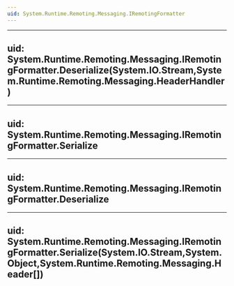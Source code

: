 ```yaml
---
uid: System.Runtime.Remoting.Messaging.IRemotingFormatter
---
```


---
uid: System.Runtime.Remoting.Messaging.IRemotingFormatter.Deserialize(System.IO.Stream,System.Runtime.Remoting.Messaging.HeaderHandler)
---

---
uid: System.Runtime.Remoting.Messaging.IRemotingFormatter.Serialize
---

---
uid: System.Runtime.Remoting.Messaging.IRemotingFormatter.Deserialize
---

---
uid: System.Runtime.Remoting.Messaging.IRemotingFormatter.Serialize(System.IO.Stream,System.Object,System.Runtime.Remoting.Messaging.Header[])
---
